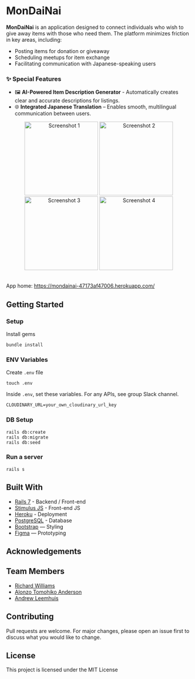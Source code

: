 # MonDaiNai 

**MonDaiNai** is an application designed to connect individuals who wish to give away items with those who need them. The platform minimizes friction in key areas, including:
- Posting items for donation or giveaway
- Scheduling meetups for item exchange
- Facilitating communication with Japanese-speaking users

### ✨ Special Features
- 🖼️ **AI-Powered Item Description Generator** - Automatically creates clear and accurate descriptions for listings.  
- 🌐 **Integrated Japanese Translation** – Enables smooth, multilingual communication between users.

<div align="center">

<img width="200" alt="Screenshot 1" src="https://github.com/user-attachments/assets/08e216d4-cd55-4d42-81f0-d61ac7e002b5" />
<img width="200" alt="Screenshot 2" src="https://github.com/user-attachments/assets/716256e6-a569-4f08-8d9e-36199a17c9ad" />
<img width="200" alt="Screenshot 3" src="https://github.com/user-attachments/assets/ee875ade-02e3-4825-89c6-b53c907326a0" />
<img width="200" alt="Screenshot 4" src="https://github.com/user-attachments/assets/8f9bfaf5-1c84-4aa0-ad30-17e5d01ec475" />

</div>

<br>

App home: https://mondainai-47173af47006.herokuapp.com/

   

## Getting Started
### Setup

Install gems
```
bundle install
```

### ENV Variables
Create `.env` file
```
touch .env
```
Inside `.env`, set these variables. For any APIs, see group Slack channel.
```
CLOUDINARY_URL=your_own_cloudinary_url_key
```

### DB Setup
```
rails db:create
rails db:migrate
rails db:seed
```

### Run a server
```
rails s
```

## Built With
- [Rails 7](https://guides.rubyonrails.org/) - Backend / Front-end
- [Stimulus JS](https://stimulus.hotwired.dev/) - Front-end JS
- [Heroku](https://heroku.com/) - Deployment
- [PostgreSQL](https://www.postgresql.org/) - Database
- [Bootstrap](https://getbootstrap.com/) — Styling
- [Figma](https://www.figma.com) — Prototyping

## Acknowledgements

## Team Members
- [Richard Williams](www.linkedin.com/in/richard-williams-65a39b33a)
- [Alonzo Tomohiko Anderson](http://www.linkedin.com/in/alonzomori)
- [Andrew Leemhuis](https://www.linkedin.com/in/andrew-leemhuis-01482718/)

## Contributing
Pull requests are welcome. For major changes, please open an issue first to discuss what you would like to change.

## License
This project is licensed under the MIT License
